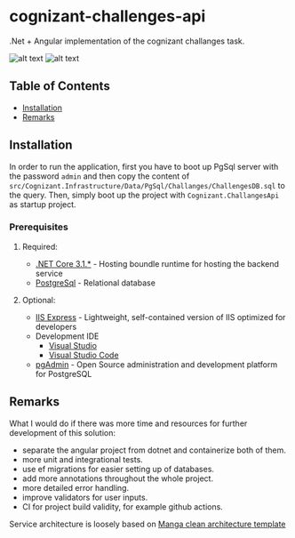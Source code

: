 # cognizant-challenges-api #

.Net + Angular implementation of the cognizant challanges task.

![alt text](https://i.ibb.co/3Mfhgyw/1.png)
![alt text](https://i.ibb.co/QFPvxfK/2.png)

## Table of Contents

- [Installation](#installation)
- [Remarks](#remarks)

## Installation 

In order to run the application, first you have to boot up PgSql server with the password `admin` and then copy the content of `src/Cognizant.Infrastructure/Data/PgSql/Challanges/ChallengesDB.sql` to the query.
Then, simply boot up the project with `Cognizant.ChallangesApi` as startup project.

### Prerequisites

1. Required:
    * [.NET Core 3.1.*](https://dotnet.microsoft.com/download/dotnet-core/3.1) - Hosting boundle runtime for hosting the backend service
    * [PostgreSql](https://www.postgresql.org) - Relational database
    
2. Optional:
    * [IIS Express](https://docs.microsoft.com/en-us/iis/extensions/introduction-to-iis-express/iis-express-overview) - Lightweight, self-contained version of IIS optimized for developers
    * Development IDE
        * [Visual Studio](https://visualstudio.microsoft.com/downloads)
        * [Visual Studio Code](https://code.visualstudio.com/)
    * [pgAdmin](https://www.pgadmin.org) - Open Source administration and development platform for PostgreSQL
    
## Remarks 
What I would do if there was more time and resources for further development of this solution:
- separate the angular project from dotnet and containerize both of them.
- more unit and integrational tests.
- use ef migrations for easier setting up of databases.
- add more annotations throughout the whole project.
- more detailed error handling.
- improve validators for user inputs.
- CI for project build validity, for example github actions.

Service architecture is loosely based on [Manga clean architecture template](https://github.com/ivanpaulovich/clean-architecture-manga)
